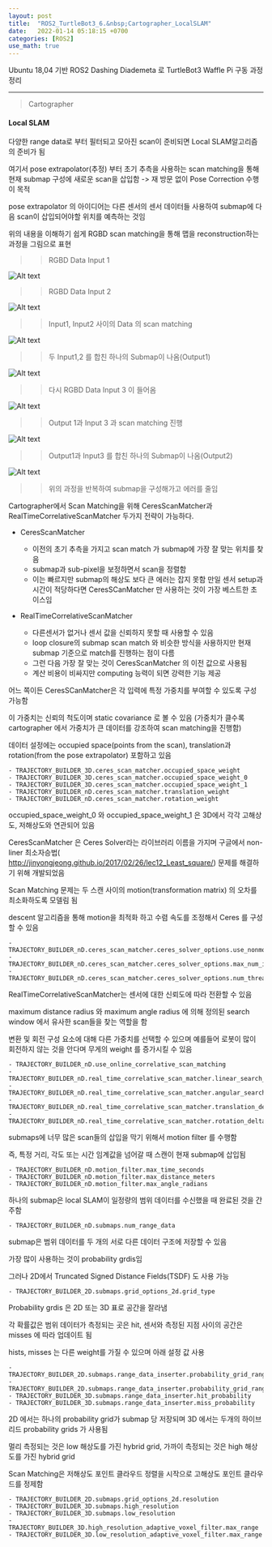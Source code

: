 ```yaml
---
layout: post
title:  "ROS2_TurtleBot3_6.&nbsp;Cartographer_LocalSLAM"
date:   2022-01-14 05:18:15 +0700
categories: [ROS2]
use_math: true
---
```


Ubuntu 18,04 기반 ROS2 Dashing Diademeta 로 TurtleBot3 Waffle Pi 구동 과정 정리

---

> Cartographer

#### Local SLAM

다양한 range data로 부터 필터되고 모아진 scan이 준비되면 Local SLAM알고리즘의 준비가 됨

여기서 pose extrapolator(추정) 부터 초기 추측을 사용하는 scan matching을 통해 현재 submap 구성에 새로운 scan을 삽입함
-> 재 방문 없이 Pose Correction 수행이 목적

pose extrapolator 의 아이디어는 다른 센서의 센서 데이터들 사용하여 submap에 다음 scan이 삽입되어야할 위치를 예측하는 것임

위의 내용을 이해하기 쉽게 RGBD scan matching을 통해 맵을 reconstruction하는 과정을 그림으로 표현

>> RGBD Data Input 1 
 
 ![Alt text](http://leesangwon0114.github.io/static/img/ROS2/5.7.png)

>> RGBD Data Input 2

![Alt text](http://leesangwon0114.github.io/static/img/ROS2/5.8.png)

>> Input1, Input2 사이의 Data 의 scan matching

![Alt text](http://leesangwon0114.github.io/static/img/ROS2/5.9.png)

>> 두 Input1,2 를 합친 하나의 Submap이 나옴(Output1)

![Alt text](http://leesangwon0114.github.io/static/img/ROS2/5.10.png)

>> 다시 RGBD Data Input 3 이 들어옴

![Alt text](http://leesangwon0114.github.io/static/img/ROS2/5.11.png)

>> Output 1과 Input 3 과 scan matching 진행

![Alt text](http://leesangwon0114.github.io/static/img/ROS2/5.12.png)

>> Output1과 Input3 를 합친 하나의 Submap이 나옴(Output2)

![Alt text](http://leesangwon0114.github.io/static/img/ROS2/5.13.png)

>> 위의 과정을 반복하여 submap을 구성해가고 에러를 줄임

Cartographer에서 Scan Matching을 위해 CeresScanMatcher과 RealTimeCorrelativeScanMatcher 두가지 전략이 가능하다.

- CeresScanMatcher
    - 이전의 초기 추측을 가지고 scan match 가 submap에 가장 잘 맞는 위치를 찾음
    - submap과 sub-pixel을 보정하면서 scan을 정렬함
    - 이는 빠르지만 submap의 해상도 보다 큰 에러는 잡지 못함
    만일 센서 setup과 시간이 적당하다면 CeresSCanMatcher 만 사용하는 것이 가장 베스트한 초이스임

- RealTimeCorrelativeScanMatcher
    - 다른센서가 없거나 센서 값을 신뢰하지 못할 때 사용할 수 있음
    - loop closure의 submap scan match 와 비슷한 방식을 사용하지만 현재 submap 기준으로 match를 진행하는 점이 다름
    - 그런 다음 가장 잘 맞는 것이 CeresScanMatcher 의 이전 값으로 사용됨
    - 계산 비용이 비싸지만 computing 능력이 되면 강력한 기능 제공

어느 쪽이든 CeresSCanMatcher은 각 입력에 특정 가중치를 부여할 수 있도록 구성 가능함

이 가중치는 신뢰의 척도이며 static covariance 로 볼 수 있음
(가중치가 클수록 cartographer 에서 가중치가 큰 데이터를 강조하여 scan matching을 진행함)

데이터 설정에는 occupied space(points from the scan), translation과 rotation(from the pose extrapolator) 포함하고 있음

    - TRAJECTORY_BUILDER_3D.ceres_scan_matcher.occupied_space_weight
    - TRAJECTORY_BUILDER_3D.ceres_scan_matcher.occupied_space_weight_0
    - TRAJECTORY_BUILDER_3D.ceres_scan_matcher.occupied_space_weight_1
    - TRAJECTORY_BUILDER_nD.ceres_scan_matcher.translation_weight
    - TRAJECTORY_BUILDER_nD.ceres_scan_matcher.rotation_weight

occupied_space_weight_0 와 occupied_space_weight_1 은 3D에서 각각 고해상도, 저해상도와 연관되어 있음

CeresScanMatcher 은 Ceres Solver라는 라이브러리 이름을 가지며 구글에서 non-liner 최소자승법( http://jinyongjeong.github.io/2017/02/26/lec12_Least_square/) 문제를 해결하기 위해 개발되었음

Scan Matching 문제는 두 스캔 사이의 motion(transformation matrix) 의 오차를 최소화하도록 모델림 됨

descent 알고리즘을 통해 motion을 최적화 하고 수렴 속도를 조정해서 Ceres 를 구성할 수 있음

    - TRAJECTORY_BUILDER_nD.ceres_scan_matcher.ceres_solver_options.use_nonmonotonic_steps
    - TRAJECTORY_BUILDER_nD.ceres_scan_matcher.ceres_solver_options.max_num_iterations
    - TRAJECTORY_BUILDER_nD.ceres_scan_matcher.ceres_solver_options.num_threads

RealTimeCorrelativeScanMatcher는 센서에 대한 신뢰도에 따라 전환할 수 있음

maximum distance radius 와 maximum angle radius 에 의해 정의된 search window 에서 유사한 scan들을 찾는 역할을 함

변환 및 회전 구성 요소에 대해 다른 가중치를 선택할 수 있으며 예를들어 로봇이 많이 회전하지 않는 것을 안다며 무게의 weight 를 증가시킬 수 있음

    - TRAJECTORY_BUILDER_nD.use_online_correlative_scan_matching
    - TRAJECTORY_BUILDER_nD.real_time_correlative_scan_matcher.linear_search_window
    - TRAJECTORY_BUILDER_nD.real_time_correlative_scan_matcher.angular_search_window
    - TRAJECTORY_BUILDER_nD.real_time_correlative_scan_matcher.translation_delta_cost_weight
    - TRAJECTORY_BUILDER_nD.real_time_correlative_scan_matcher.rotation_delta_cost_weight

submaps에 너무 많은 scan들의 삽입을 막기 위해서 motion filter 를 수행함

즉, 특정 거리, 각도 또는 시간 임계값을 넘어갈 때 스캔이 현재 submap에 삽입됨

    - TRAJECTORY_BUILDER_nD.motion_filter.max_time_seconds
    - TRAJECTORY_BUILDER_nD.motion_filter.max_distance_meters
    - TRAJECTORY_BUILDER_nD.motion_filter.max_angle_radians

하나의 submap은 local SLAM이 일정량의 범위 데이터를 수신했을 때 완료된 것을 간주함

    - TRAJECTORY_BUILDER_nD.submaps.num_range_data

submap은 범위 데이터를 두 개의 서로 다른 데이터 구조에 저장할 수 있음

가장 많이 사용하는 것이 probability grdis임

그러나 2D에서 Truncated Signed Distance Fields(TSDF) 도 사용 가능

    - TRAJECTORY_BUILDER_2D.submaps.grid_options_2d.grid_type

Probability grdis 은 2D 또는 3D 표로 공간을 잘라냄

각 확률값은 범위 데이터가 측정되는 곳은 hit, 센서와 측정된 지점 사이의 공간은 misses 에 따라 업데이트 됨

hists, misses 는 다른 weight를 가질 수 있으며 아래 설정 값 사용

    - TRAJECTORY_BUILDER_2D.submaps.range_data_inserter.probability_grid_range_data_inserter.hit_probability
    - TRAJECTORY_BUILDER_2D.submaps.range_data_inserter.probability_grid_range_data_inserter.miss_probability
    - TRAJECTORY_BUILDER_3D.submaps.range_data_inserter.hit_probability
    - TRAJECTORY_BUILDER_3D.submaps.range_data_inserter.miss_probability

2D 에서는 하나의 probability grid가 submap 당 저장되며 3D 에서는 두개의 하이브리드 probability grids 가 사용됨

멀리 측정되는 것은 low 해상도를 가진 hybrid grid, 가까이 측정되는 것은 high 해상도를 가진 hybrid grid

Scan Matching은 저해상도 포인트 클라우드 정렬을 시작으로 고해상도 포인트 클라우드를 정제함

    - TRAJECTORY_BUILDER_2D.submaps.grid_options_2d.resolution
    - TRAJECTORY_BUILDER_3D.submaps.high_resolution
    - TRAJECTORY_BUILDER_3D.submaps.low_resolution
    - TRAJECTORY_BUILDER_3D.high_resolution_adaptive_voxel_filter.max_range
    - TRAJECTORY_BUILDER_3D.low_resolution_adaptive_voxel_filter.max_range
